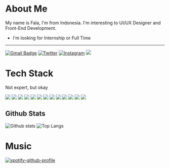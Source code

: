 # About Me

My name is Fala, I'm from Indonesia. I'm interesting to UI/UX Designer and Front-End Development.
- I'm looking for Internship or Full Time

<hr>

[![Gmail Badge](https://img.shields.io/badge/-EMAIL%20ME-c14438?style=for-the-badge&logo=Gmail&logoColor=white&link=mailto:fala.syam@gmail.com)](mailto:fala.syam@gmail.com)
[![Twitter](https://img.shields.io/badge/-@falasyam-%231DA1F2?style=for-the-badge&logo=twitter&logoColor=ffffff)](https://twitter.com/falasyam) [![Instagram](https://img.shields.io/badge/fala.syam%20-%23E4405F.svg?&style=for-the-badge&logo=Instagram&logoColor=white)](https://instagram.com/fala.syam)
[![](https://img.shields.io/website?color=0ab9e6&style=for-the-badge&up_message=falasyam.my.id&url=https%3A%2F%2Ffalasyam.my.id)](https://falasyam.my.id)

# Tech Stack
Not expert, but okay

![](https://img.shields.io/badge/vuejs%20-%2335495e.svg?&style=for-the-badge&logo=vue.js&logoColor=%234FC08D) ![](https://img.shields.io/badge/Flutter%20-%2302569B.svg?&style=for-the-badge&logo=Flutter&logoColor=white) ![](https://img.shields.io/badge/dart-%230175C2.svg?&style=for-the-badge&logo=dart&logoColor=white) ![](https://img.shields.io/badge/kotlin-%230095D5.svg?&style=for-the-badge&logo=kotlin&logoColor=white) ![](https://img.shields.io/badge/java-%23ED8B00.svg?&style=for-the-badge&logo=java&logoColor=white) ![](https://img.shields.io/badge/html5%20-%23E34F26.svg?&style=for-the-badge&logo=html5&logoColor=white) ![](https://img.shields.io/badge/css3%20-%231572B6.svg?&style=for-the-badge&logo=css3&logoColor=white)
![](https://img.shields.io/badge/figma%20-%23F24E1E.svg?&style=for-the-badge&logo=figma&logoColor=white) ![](https://img.shields.io/badge/adobe%20xd%20-%23FF26BE.svg?&style=for-the-badge&logo=adobe%20xd&logoColor=white) ![](https://img.shields.io/badge/adobe%20photoshop%20-%2331A8FF.svg?&style=for-the-badge&logo=adobe%20photoshop&logoColor=white) ![](https://img.shields.io/badge/React-20232A?style=for-the-badge&logo=react&logoColor=61DAFB) ![](https://img.shields.io/badge/next.js-000000?style=for-the-badge&logo=nextdotjs&logoColor=white) ![](https://img.shields.io/badge/Tailwind_CSS-38B2AC?style=for-the-badge&logo=tailwind-css&logoColor=white)

## Github Stats

  ![Github stats](https://github-readme-stats.vercel.app/api?username=falasyam&show_icons=true)
  ![Top Langs](https://github-readme-stats.vercel.app/api/top-langs/?username=falasyam&layout=compact)

# Music

[![spotify-github-profile](https://spotify-github-profile.vercel.app/api/view?uid=dm2z2ncmfyz4cewbykljhaw5n&cover_image=true)](https://spotify-github-profile.vercel.app/api/view?uid=dm2z2ncmfyz4cewbykljhaw5n&redirect=true)

<!--
**falasyam/falasyam** is a ✨ _special_ ✨ repository because its `README.md` (this file) appears on your GitHub profile.

Here are some ideas to get you started:

- 🔭 I’m currently working on ...
- 🌱 I’m currently learning ...
- 👯 I’m looking to collaborate on ...
- 🤔 I’m looking for help with ...
- 💬 Ask me about ...
- 📫 How to reach me: ...
- 😄 Pronouns: ...
- ⚡ Fun fact: ...
-->
